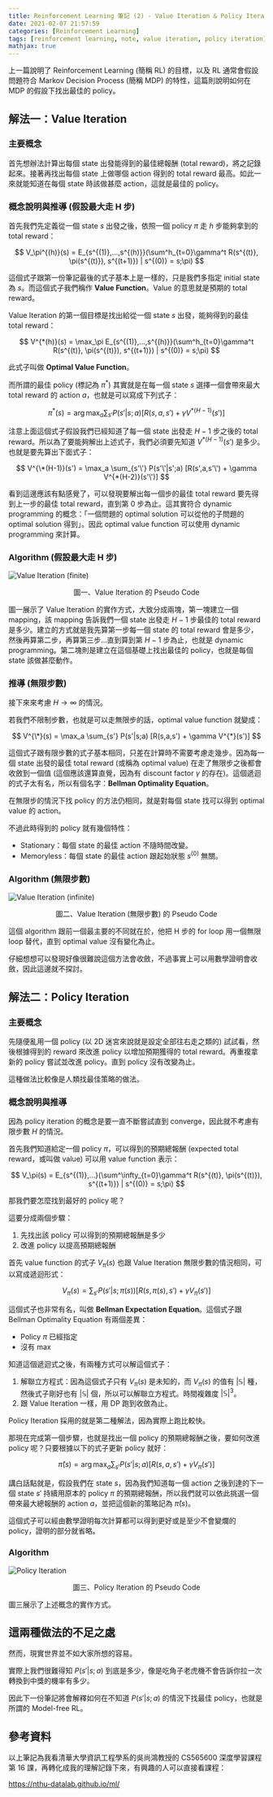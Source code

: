 ```yaml
---
title: Reinforcement Learning 筆記 (2) - Value Iteration & Policy Iteration
date: 2021-02-07 21:57:59
categories: [Reinforcement Learning]
tags: [reinforcement learning, note, value iteration, policy iteration]
mathjax: true
---
```


上一篇說明了 Reinforcement Learning (簡稱 RL) 的目標，以及 RL 通常會假設問題符合 Markov Decision Process (簡稱 MDP) 的特性，這篇則說明如何在 MDP 的假設下找出最佳的 policy。

<!--more-->

## 解法一：Value Iteration

### 主要概念

首先想辦法計算出每個 state 出發能得到的最佳總報酬 (total reward)，將之記錄起來。接著再找出每個 state 上做哪個 action 得到的 total reward 最高。如此一來就能知道在每個 state 時該做甚麼 action，這就是最佳的 policy。

### 概念說明與推導 (假設最大走 H 步)

首先我們先定義從一個 state $s$ 出發之後，依照一個 policy $\pi$ 走 $h$ 步能夠拿到的 total reward：

$$
V_\pi^{(h)}(s) = E_{s^{(1)},...,s^{(h)}}(\sum^h_{t=0}\gamma^t R(s^{(t)}, \pi(s^{(t)}), s^{(t+1)}) | s^{(0)} = s;\pi)
$$

這個式子跟第一份筆記最後的式子基本上是一樣的，只是我們多指定 initial state 為 $s$。而這個式子我們稱作 **Value Function**。Value 的意思就是預期的 total reward。

Value Iteration 的第一個目標是找出給從一個 state $s$ 出發，能夠得到的最佳 total reward：

$$
V^{*(h)}(s) = \max_\pi E_{s^{(1)},...,s^{(h)}}(\sum^h_{t=0}\gamma^t R(s^{(t)}, \pi(s^{(t)}), s^{(t+1)}) | s^{(0)} = s;\pi)
$$

此式子叫做 **Optimal Value Function**。

而所謂的最佳 policy (標記為 $\pi^*$) 其實就是在每一個 state $s$ 選擇一個會帶來最大 total reward 的 action $a$，也就是可以寫成下列式子：

$$
\pi^*(s) = \arg \max_a \sum_{s'} P(s'|s;a) [R(s,a,s') + \gamma V^{*(H-1)}(s')]
$$

注意上面這個式子假設我們已經知道了每一個 state 出發走 $H-1$ 步之後的 total reward。所以為了要能夠解出上述式子，我們必須要先知道 $V^{*(H-1)}(s')$ 是多少。也就是要先算出下面式子：

$$
V^{\*(H-1)}(s') = \max_a \sum_{s'\'} P(s'\'|s';a) [R(s',a,s'\') + \gamma V^{*(H-2)}(s'\')]
$$

看到這邊應該有點感覺了，可以發現要解出每一個步的最佳 total reward 要先得到上一步的最佳 total reward，直到第 0 步為止。這其實符合 dynamic programming 的概念：「一個問題的 optimal solution 可以從他的子問題的 optimal solution 得到」。因此 optimal value function 可以使用 dynamic programming 來計算。

### Algorithm (假設最大走 H 步)

![Value Iteration (finite)](value-algo-finite.png)
<p style='text-align: center'>圖一、Value Iteration 的 Pseudo Code</p>

圖一展示了 Value Iteration 的實作方式，大致分成兩塊，第一塊建立一個 mapping，該 mapping 告訴我們一個 state 出發走 $H-1$ 步最佳的 total reward 是多少。建立的方式就是我先算第一步每一個 state 的 total reward 會是多少，然後再算第二步，再算第三步...直到算到第 $H-1$ 步為止，也就是 dynamic programming。第二塊則是建立在這個基礎上找出最佳的 policy，也就是每個 state 該做甚麼動作。

### 推導 (無限步數)

接下來來考慮 $H \rightarrow \infty$ 的情況。

若我們不限制步數，也就是可以走無限步的話，optimal value function 就變成：

$$
V^{\*}(s) = \max_a \sum_{s'} P(s'|s;a) [R(s,a,s') + \gamma V^{*}(s')]
$$

這個式子跟有限步數的式子基本相同，只差在計算時不需要考慮走幾步。因為每一個 state 出發的最佳 total reward (或稱為 optimal value) 在走了無限步之後都會收斂到一個值 (這個應該還算直覺，因為有 discount factor $\gamma$ 的存在)。這個遞迴的式子太有名，所以有個名字：**Bellman Optimality Equation**。

在無限步的情況下找 policy 的方法仍相同，就是對每個 state 找可以得到 optimal value 的 action。

不過此時得到的 policy 就有幾個特性：

- Stationary：每個 state 的最佳 action 不隨時間改變。
- Memoryless：每個 state 的最佳 action 跟起始狀態 $s^{(0)}$ 無關。

### Algorithm (無限步數)

![Value Iteration (infinite)](value-algo-infinite.png)
<p style='text-align: center'>圖二、Value Iteration (無限步數) 的 Pseudo Code</p>

這個 algorithm 跟前一個最主要的不同就在於，他把 H 步的 for loop 用一個無限 loop 替代，直到 optimal value 沒有變化為止。

仔細想想可以發現好像很難說這個方法會收斂，不過事實上可以用數學證明會收斂，因此這邊就不探討。

## 解法二：Policy Iteration

### 主要概念

先隨便亂用一個 policy (以 2D 迷宮來說就是設定全部往右走之類的) 試試看，然後根據得到的 reward 來改進 policy 以增加預期獲得的 total reward。再重複拿新的 policy 嘗試並改進 policy。直到 policy 沒有改變為止。

這種做法比較像是人類找最佳策略的做法。

### 概念說明與推導

因為 policy iteration 的概念是要一直不斷嘗試直到 converge，因此就不考慮有限步數 $H$ 的情況。

首先我們知道給定一個 policy $\pi$，可以得到的預期總報酬 (expected total reward，或叫做 value) 可以用 value function 表示：

$$
V_\pi(s) = E_{s^{(1)},...}(\sum^\infty_{t=0}\gamma^t R(s^{(t)}, \pi(s^{(t)}), s^{(t+1)}) | s^{(0)} = s;\pi)
$$

那我們要怎麼找到最好的 policy 呢？

這要分成兩個步驟：
1. 先找出該 policy 可以得到的預期總報酬是多少
2. 改進 policy 以提高預期總報酬

首先 value function 的式子 $V_\pi(s)$ 也跟 Value Iteration 無限步數的情況相同，可以寫成遞迴形式：

$$
V_\pi(s) = \sum_{s'} P(s'|s;\pi(s)) [R(s,\pi(s),s') + \gamma V_\pi(s')]
$$

這個式子也非常有名，叫做 **Bellman Expectation Equation**。這個式子跟 Bellman Optimality Equation 有兩個差異：

- Policy $\pi$ 已經指定
- 沒有 $\max$

知道這個遞迴式之後，有兩種方式可以解這個式子：
1. 解聯立方程式：因為這個式子只有 $V_\pi(s)$ 是未知的，而 $V_\pi(s)$ 的值有 $|\mathbb{S}|$ 種，然後式子剛好也有 $|\mathbb{S}|$ 個，所以可以解聯立方程式。時間複雜度 $|\mathbb{S}|^3$。
2. 跟 Value Iteration 一樣，用 DP 跑到收斂為止。

Policy Iteration 採用的就是第二種解法，因為實際上跑比較快。

那現在完成第一個步驟，也就是找出一個 policy 的預期總報酬之後，要如何改進 policy 呢？只要根據以下的式子更新 policy 就好：

$$
\hat\pi(s) = \arg\max_a\sum_{s'} P(s'|s;a) [R(s,a,s') + \gamma V_\pi(s')]
$$

講白話點就是，假設我們在 state $s$，因為我們知道每一個 action 之後到達的下一個 state $s'$ 持續用原本的 policy $\pi$ 的預期總報酬，所以我們就可以依此挑選一個帶來最大總報酬的 action $a$，並把這個新的策略記為 $\hat\pi(s)$。

這個式子可以經由數學證明每次計算都可以得到更好或是至少不會變爛的 policy，證明的部分就省略。

### Algorithm

![Policy Iteration](policy-algo.png)
<p style='text-align: center'>圖三、Policy Iteration 的 Pseudo Code</p>

圖三展示了上述概念的實作方式。

## 這兩種做法的不足之處

然而，現實世界並不如大家所想的容易。

實際上我們很難得知 $P(s'|s;a)$ 到底是多少，像是吃角子老虎機不會告訴你拉一次轉換到中獎的機率有多少。

因此下一份筆記將會解釋如何在不知道 $P(s'|s;a)$ 的情況下找最佳 policy，也就是所謂的 Model-free RL。

## 參考資料

以上筆記為我看清華大學資訊工程學系的吳尚鴻教授的 CS565600 深度學習課程第 16 課，再轉化成我的理解記錄下來，有興趣的人可以直接看課程：

https://nthu-datalab.github.io/ml/
